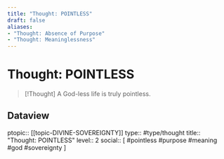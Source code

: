 ```yaml
---
title: "Thought: POINTLESS"
draft: false
aliases:
- "Thought: Absence of Purpose"
- "Thought: Meaninglessness"
---
```

# Thought: POINTLESS
> [!Thought]
>  A God-less life is truly pointless.

## Dataview
ptopic:: [[topic-DIVINE-SOVEREIGNTY]]
type:: #type/thought
title:: "Thought: POINTLESS"
level:: 2
social:: [ #pointless #purpose #meaning #god #sovereignty  ]